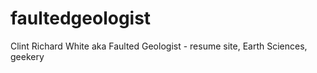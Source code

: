 # faultedgeologist
Clint Richard White aka Faulted Geologist - resume site, Earth Sciences, geekery 
